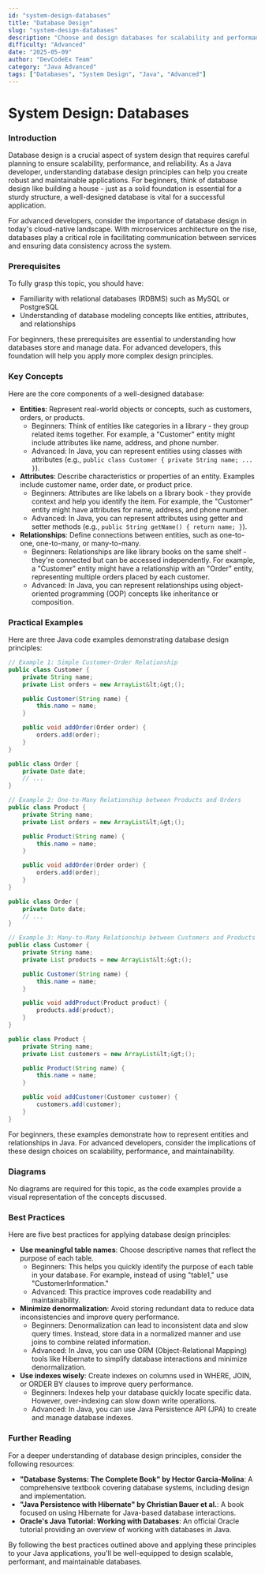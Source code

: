 ```yaml
---
id: "system-design-databases"
title: "Database Design"
slug: "system-design-databases"
description: "Choose and design databases for scalability and performance."
difficulty: "Advanced"
date: "2025-05-09"
author: "DevCodeEx Team"
category: "Java Advanced"
tags: ["Databases", "System Design", "Java", "Advanced"]
---
```


**System Design: Databases**
==========================

### Introduction
Database design is a crucial aspect of system design that requires careful planning to ensure scalability, performance, and reliability. As a Java developer, understanding database design principles can help you create robust and maintainable applications. For beginners, think of database design like building a house - just as a solid foundation is essential for a sturdy structure, a well-designed database is vital for a successful application.

For advanced developers, consider the importance of database design in today's cloud-native landscape. With microservices architecture on the rise, databases play a critical role in facilitating communication between services and ensuring data consistency across the system.

### Prerequisites
To fully grasp this topic, you should have:

* Familiarity with relational databases (RDBMS) such as MySQL or PostgreSQL
* Understanding of database modeling concepts like entities, attributes, and relationships

For beginners, these prerequisites are essential to understanding how databases store and manage data. For advanced developers, this foundation will help you apply more complex design principles.

### Key Concepts
Here are the core components of a well-designed database:

* **Entities**: Represent real-world objects or concepts, such as customers, orders, or products.
	+ Beginners: Think of entities like categories in a library - they group related items together. For example, a "Customer" entity might include attributes like name, address, and phone number.
	+ Advanced: In Java, you can represent entities using classes with attributes (e.g., `public class Customer { private String name; ... }`).
* **Attributes**: Describe characteristics or properties of an entity. Examples include customer name, order date, or product price.
	+ Beginners: Attributes are like labels on a library book - they provide context and help you identify the item. For example, the "Customer" entity might have attributes for name, address, and phone number.
	+ Advanced: In Java, you can represent attributes using getter and setter methods (e.g., `public String getName() { return name; }`).
* **Relationships**: Define connections between entities, such as one-to-one, one-to-many, or many-to-many.
	+ Beginners: Relationships are like library books on the same shelf - they're connected but can be accessed independently. For example, a "Customer" entity might have a relationship with an "Order" entity, representing multiple orders placed by each customer.
	+ Advanced: In Java, you can represent relationships using object-oriented programming (OOP) concepts like inheritance or composition.

### Practical Examples
Here are three Java code examples demonstrating database design principles:

```java
// Example 1: Simple Customer-Order Relationship
public class Customer {
    private String name;
    private List orders = new ArrayList&lt;&gt;();

    public Customer(String name) {
        this.name = name;
    }

    public void addOrder(Order order) {
        orders.add(order);
    }
}

public class Order {
    private Date date;
    // ...
}
```

```java
// Example 2: One-to-Many Relationship between Products and Orders
public class Product {
    private String name;
    private List orders = new ArrayList&lt;&gt;();

    public Product(String name) {
        this.name = name;
    }

    public void addOrder(Order order) {
        orders.add(order);
    }
}

public class Order {
    private Date date;
    // ...
}
```

```java
// Example 3: Many-to-Many Relationship between Customers and Products
public class Customer {
    private String name;
    private List products = new ArrayList&lt;&gt;();

    public Customer(String name) {
        this.name = name;
    }

    public void addProduct(Product product) {
        products.add(product);
    }
}

public class Product {
    private String name;
    private List customers = new ArrayList&lt;&gt;();

    public Product(String name) {
        this.name = name;
    }

    public void addCustomer(Customer customer) {
        customers.add(customer);
    }
}
```

For beginners, these examples demonstrate how to represent entities and relationships in Java. For advanced developers, consider the implications of these design choices on scalability, performance, and maintainability.

### Diagrams
No diagrams are required for this topic, as the code examples provide a visual representation of the concepts discussed.

### Best Practices
Here are five best practices for applying database design principles:

* **Use meaningful table names**: Choose descriptive names that reflect the purpose of each table.
	+ Beginners: This helps you quickly identify the purpose of each table in your database. For example, instead of using "table1," use "CustomerInformation."
	+ Advanced: This practice improves code readability and maintainability.
* **Minimize denormalization**: Avoid storing redundant data to reduce data inconsistencies and improve query performance.
	+ Beginners: Denormalization can lead to inconsistent data and slow query times. Instead, store data in a normalized manner and use joins to combine related information.
	+ Advanced: In Java, you can use ORM (Object-Relational Mapping) tools like Hibernate to simplify database interactions and minimize denormalization.
* **Use indexes wisely**: Create indexes on columns used in WHERE, JOIN, or ORDER BY clauses to improve query performance.
	+ Beginners: Indexes help your database quickly locate specific data. However, over-indexing can slow down write operations.
	+ Advanced: In Java, you can use Java Persistence API (JPA) to create and manage database indexes.

### Further Reading
For a deeper understanding of database design principles, consider the following resources:

* **"Database Systems: The Complete Book" by Hector Garcia-Molina**: A comprehensive textbook covering database systems, including design and implementation.
* **"Java Persistence with Hibernate" by Christian Bauer et al.**: A book focused on using Hibernate for Java-based database interactions.
* **Oracle's Java Tutorial: Working with Databases**: An official Oracle tutorial providing an overview of working with databases in Java.

By following the best practices outlined above and applying these principles to your Java applications, you'll be well-equipped to design scalable, performant, and maintainable databases.